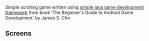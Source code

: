 Simple scrolling game written using [simple java game development framework](https://github.com/KamilSwojak/SimpleGDF-awt) from book 'The Beginner's Guide to Android Game Development' by James S. Cho

Screens
-------
